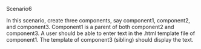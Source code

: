 Scenario6

In this scenario, create three components, say component1, component2, and component3. Component1 is a parent of both component2 and component3. A user should be able to enter text in the .html template file of component1. The template of component3 (sibling) should display the text.
